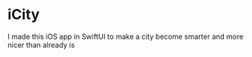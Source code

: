 # iCity
I made this iOS app in SwiftUI to make a city become smarter and more nicer than already is

